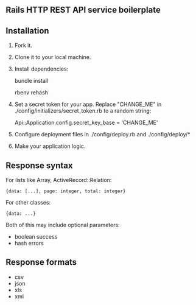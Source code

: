 Rails HTTP REST API service boilerplate
---------------------------------------

Installation
------------

1. Fork it.

2. Clone it to your local machine.

3. Install dependencies:

    bundle install

    rbenv rehash

4. Set a secret token for your app. Replace "CHANGE_ME" in ./config/initializers/secret_token.rb to a random string:

    Api::Application.config.secret_key_base = 'CHANGE_ME'

5. Configure deployment files in ./config/deploy.rb and ./config/deploy/*

6. Make your application logic.

Response syntax
---------------

For lists like Array, ActiveRecord::Relation:

    {data: [...], page: integer, total: integer}

For other classes:

    {data: ...}

Both of this may include optional parameters:

* boolean success
* hash errors

Response formats
----------------

* csv
* json
* xls
* xml

